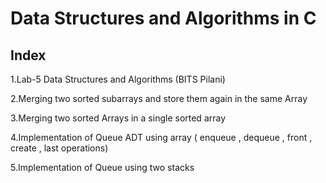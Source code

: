 # Data Structures and Algorithms in C 
Index
---------------------------------------
1.Lab-5 </t> Data Structures and Algorithms (BITS Pilani)

2.Merging two sorted subarrays and store them again in the same Array 

3.Merging two sorted Arrays in a single sorted array 

4.Implementation of Queue ADT using array ( enqueue , dequeue , front , create , last operations)

5.Implementation of Queue using two stacks 

